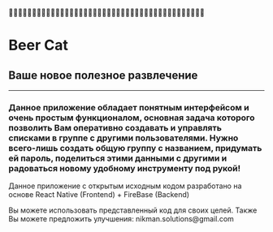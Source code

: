 🍺🍺🍺🍺🍺🍺🍺🍺🍺🍺🍺🍺🍺🍺🍺🍺🍺🍺🍺🍺🍺🍺🍺🍺🍺🍺🍺🍺🍺🍺🍺🍺🍺🍺🍺🍺🍺🍺🍺🍺🍺🍺
<h1>Beer Cat </h1>
<h2>Ваше новое полезное развлечение</h2>
<hr />
<h3>Данное приложение обладает понятным интерфейсом и очень простым функционалом, основная задача которого позволить Вам оперативно создавать и управлять списками в группе с другими пользователями. Нужно всего-лишь создать общую группу с названием, придумать ей пароль, поделиться этими данными с другими и радоваться новому удобному инструменту под рукой!</h3>

<p>Данное приложение с открытым исходным кодом разработано на основе React Native (Frontend) + FireBase (Backend)</p>
<p>Вы можете использовать представленный код для своих целей. Также Вы можете предложить улучшения: nikman.solutions@gmail.com</p>
